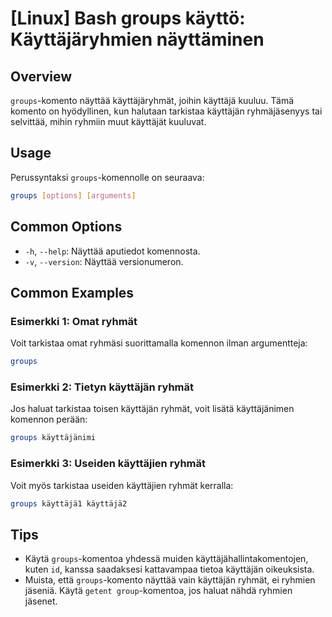 # [Linux] Bash groups käyttö: Käyttäjäryhmien näyttäminen

## Overview
`groups`-komento näyttää käyttäjäryhmät, joihin käyttäjä kuuluu. Tämä komento on hyödyllinen, kun halutaan tarkistaa käyttäjän ryhmäjäsenyys tai selvittää, mihin ryhmiin muut käyttäjät kuuluvat.

## Usage
Perussyntaksi `groups`-komennolle on seuraava:

```bash
groups [options] [arguments]
```

## Common Options
- `-h`, `--help`: Näyttää aputiedot komennosta.
- `-v`, `--version`: Näyttää versionumeron.

## Common Examples
### Esimerkki 1: Omat ryhmät
Voit tarkistaa omat ryhmäsi suorittamalla komennon ilman argumentteja:

```bash
groups
```

### Esimerkki 2: Tietyn käyttäjän ryhmät
Jos haluat tarkistaa toisen käyttäjän ryhmät, voit lisätä käyttäjänimen komennon perään:

```bash
groups käyttäjänimi
```

### Esimerkki 3: Useiden käyttäjien ryhmät
Voit myös tarkistaa useiden käyttäjien ryhmät kerralla:

```bash
groups käyttäjä1 käyttäjä2
```

## Tips
- Käytä `groups`-komentoa yhdessä muiden käyttäjähallintakomentojen, kuten `id`, kanssa saadaksesi kattavampaa tietoa käyttäjän oikeuksista.
- Muista, että `groups`-komento näyttää vain käyttäjän ryhmät, ei ryhmien jäseniä. Käytä `getent group`-komentoa, jos haluat nähdä ryhmien jäsenet.